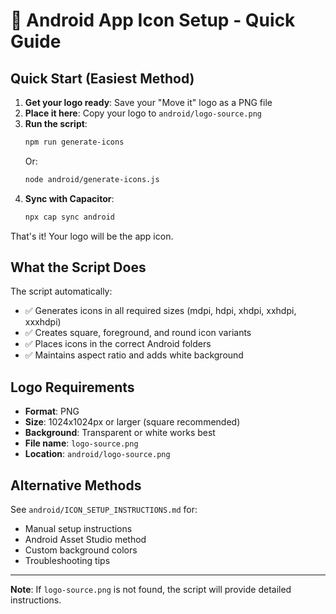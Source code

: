 # 🎨 Android App Icon Setup - Quick Guide

## Quick Start (Easiest Method)

1. **Get your logo ready**: Save your "Move it" logo as a PNG file
2. **Place it here**: Copy your logo to `android/logo-source.png`
3. **Run the script**: 
   ```bash
   npm run generate-icons
   ```
   Or:
   ```bash
   node android/generate-icons.js
   ```
4. **Sync with Capacitor**:
   ```bash
   npx cap sync android
   ```

That's it! Your logo will be the app icon.

## What the Script Does

The script automatically:
- ✅ Generates icons in all required sizes (mdpi, hdpi, xhdpi, xxhdpi, xxxhdpi)
- ✅ Creates square, foreground, and round icon variants
- ✅ Places icons in the correct Android folders
- ✅ Maintains aspect ratio and adds white background

## Logo Requirements

- **Format**: PNG
- **Size**: 1024x1024px or larger (square recommended)
- **Background**: Transparent or white works best
- **File name**: `logo-source.png`
- **Location**: `android/logo-source.png`

## Alternative Methods

See `android/ICON_SETUP_INSTRUCTIONS.md` for:
- Manual setup instructions
- Android Asset Studio method
- Custom background colors
- Troubleshooting tips

---

**Note**: If `logo-source.png` is not found, the script will provide detailed instructions.

